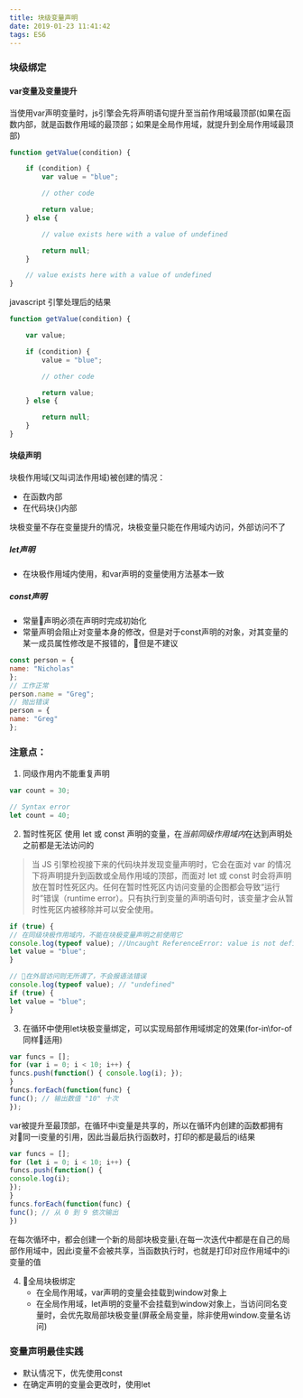 ```yaml
---
title: 块级变量声明
date: 2019-01-23 11:41:42
tags: ES6
---
```

### 块级绑定
#### var变量及变量提升
当使用var声明变量时，js引擎会先将声明语句提升至当前作用域最顶部(如果在函数内部，就是函数作用域的最顶部；如果是全局作用域，就提升到全局作用域最顶部)
```js
function getValue(condition) {

    if (condition) {
        var value = "blue";

        // other code

        return value;
    } else {

        // value exists here with a value of undefined

        return null;
    }

    // value exists here with a value of undefined
}
```
javascript 引擎处理后的结果
```js
function getValue(condition) {

    var value;

    if (condition) {
        value = "blue";

        // other code

        return value;
    } else {

        return null;
    }
}
```

#### 块级声明
块极作用域(又叫词法作用域)被创建的情况：
- 在函数内部
- 在代码块{}内部

块极变量不存在变量提升的情况，块极变量只能在作用域内访问，外部访问不了

##### let声明
- 在块极作用域内使用，和var声明的变量使用方法基本一致

##### const声明
- 常量声明必须在声明时完成初始化
- 常量声明会阻止对变量本身的修改，但是对于const声明的对象，对其变量的某一成员属性修改是不报错的，但是不建议
```js
const person = {
name: "Nicholas"
};
// 工作正常
person.name = "Greg";
// 抛出错误
person = {
name: "Greg"
};
```
### 注意点：

1. 同级作用内不能重复声明

```js
var count = 30;

// Syntax error
let count = 40;
```
2. 暂时性死区
使用 let 或 const 声明的变量，在*当前同级作用域内*在达到声明处之前都是无法访问的
> 当 JS 引擎检视接下来的代码块并发现变量声明时，它会在面对 var 的情况下将声明提升到函数或全局作用域的顶部，而面对 let 或 const 时会将声明放在暂时性死区内。任何在暂时性死区内访问变量的企图都会导致“运行时”错误（runtime error）。只有执行到变量的声明语句时，该变量才会从暂时性死区内被移除并可以安全使用。

```js
if (true) {
// 在同级块极作用域内，不能在块极变量声明之前使用它
console.log(typeof value); //Uncaught ReferenceError: value is not defined
let value = "blue";
}
```
```js
// 在外层访问则无所谓了，不会报语法错误
console.log(typeof value); // "undefined"
if (true) {
let value = "blue";
}
```
3. 在循环中使用let块极变量绑定，可以实现局部作用域绑定的效果(for-in\for-of同样适用)
```js
var funcs = [];
for (var i = 0; i < 10; i++) {
funcs.push(function() { console.log(i); });
}
funcs.forEach(function(func) {
func(); // 输出数值 "10" 十次
});
```
var被提升至最顶部，在循环中i变量是共享的，所以在循环内创建的函数都拥有对同一i变量的引用，因此当最后执行函数时，打印的都是最后的i结果

```js
var funcs = [];
for (let i = 0; i < 10; i++) {
funcs.push(function() {
console.log(i);
});
}
funcs.forEach(function(func) {
func(); // 从 0 到 9 依次输出
})
```
在每次循环中，都会创建一个新的局部块极变量i,在每一次迭代中都是在自己的局部作用域中，因此i变量不会被共享，当函数执行时，也就是打印对应作用域中的i变量的值

4. 全局块极绑定
    - 在全局作用域，var声明的变量会挂载到window对象上
    - 在全局作用域，let声明的变量不会挂载到window对象上，当访问同名变量时，会优先取局部块极变量(屏蔽全局变量，除非使用window.变量名访问)
    
### 变量声明最佳实践
- 默认情况下，优先使用const
- 在确定声明的变量会更改时，使用let